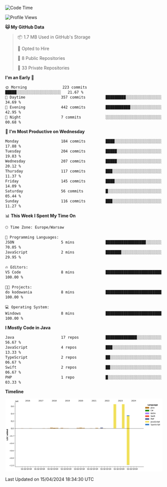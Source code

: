 <!--START_SECTION:waka-->
![Code Time](http://img.shields.io/badge/Code%20Time-179%20hrs%2027%20mins-blue)

![Profile Views](http://img.shields.io/badge/Profile%20Views-0-blue)

**🐱 My GitHub Data** 

> 📦 1.7 MB Used in GitHub's Storage 
 > 
> 💼 Opted to Hire
 > 
> 📜 8 Public Repositories 
 > 
> 🔑 33 Private Repositories 
 > 
**I'm an Early 🐤** 

```text
🌞 Morning                223 commits         █████░░░░░░░░░░░░░░░░░░░░   21.67 % 
🌆 Daytime                357 commits         █████████░░░░░░░░░░░░░░░░   34.69 % 
🌃 Evening                442 commits         ███████████░░░░░░░░░░░░░░   42.95 % 
🌙 Night                  7 commits           ░░░░░░░░░░░░░░░░░░░░░░░░░   00.68 % 
```
📅 **I'm Most Productive on Wednesday** 

```text
Monday                   184 commits         ████░░░░░░░░░░░░░░░░░░░░░   17.88 % 
Tuesday                  204 commits         █████░░░░░░░░░░░░░░░░░░░░   19.83 % 
Wednesday                207 commits         █████░░░░░░░░░░░░░░░░░░░░   20.12 % 
Thursday                 117 commits         ███░░░░░░░░░░░░░░░░░░░░░░   11.37 % 
Friday                   145 commits         ████░░░░░░░░░░░░░░░░░░░░░   14.09 % 
Saturday                 56 commits          █░░░░░░░░░░░░░░░░░░░░░░░░   05.44 % 
Sunday                   116 commits         ███░░░░░░░░░░░░░░░░░░░░░░   11.27 % 
```


📊 **This Week I Spent My Time On** 

```text
🕑︎ Time Zone: Europe/Warsaw

💬 Programming Languages: 
JSON                     5 mins              ██████████████████░░░░░░░   70.05 % 
JavaScript               2 mins              ███████░░░░░░░░░░░░░░░░░░   29.95 % 

🔥 Editors: 
VS Code                  8 mins              █████████████████████████   100.00 % 

🐱‍💻 Projects: 
do kodowania             8 mins              █████████████████████████   100.00 % 

💻 Operating System: 
Windows                  8 mins              █████████████████████████   100.00 % 
```

**I Mostly Code in Java** 

```text
Java                     17 repos            ██████████████░░░░░░░░░░░   56.67 % 
JavaScript               4 repos             ███░░░░░░░░░░░░░░░░░░░░░░   13.33 % 
TypeScript               2 repos             ██░░░░░░░░░░░░░░░░░░░░░░░   06.67 % 
Swift                    2 repos             ██░░░░░░░░░░░░░░░░░░░░░░░   06.67 % 
PHP                      1 repo              █░░░░░░░░░░░░░░░░░░░░░░░░   03.33 % 
```



**Timeline**

![Lines of Code chart](https://raw.githubusercontent.com/KuaQ/KuaQ/main/assets/bar_graph.png)


 Last Updated on 15/04/2024 18:34:30 UTC
<!--END_SECTION:waka-->
